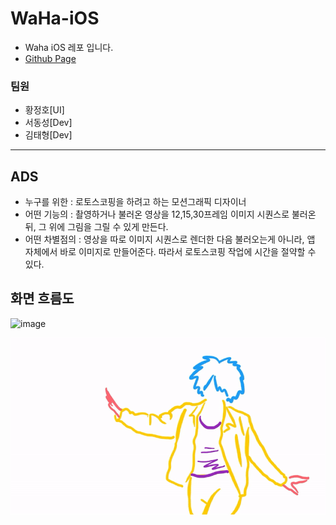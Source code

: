 # WaHa-iOS
- Waha iOS 레포 입니다.
- [Github Page](https://projectintheclass.github.io/Wa-ha/)


### 팀원
- 황정호[UI]
- 서동성[Dev]
- 김태형[Dev]

----

## ADS

- 누구를 위한 : 로토스코핑을 하려고 하는 모션그래픽 디자이너
- 어떤 기능의 : 촬영하거나 불러온 영상을 12,15,30프레임 이미지 시퀀스로 불러온 뒤, 그 위에 그림을 그릴 수 있게 만든다.
- 어떤 차별점의 : 영상을 따로 이미지 시퀀스로 렌더한 다음 불러오는게 아니라, 앱 자체에서 바로 이미지로 만들어준다. 따라서 로토스코핑 작업에 시간을 절약할 수 있다.

## 화면 흐름도

![image](https://user-images.githubusercontent.com/37135317/92294179-8546d000-ef64-11ea-971e-7e50136eb91a.png)

<img src="https://github.com/ProjectInTheClass/Wa-ha/blob/master/docs/images/examplegif.gif?raw=true"/>
